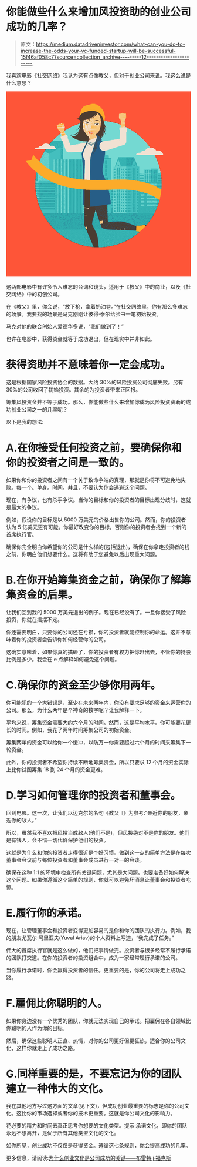 # 你能做些什么来增加风投资助的创业公司成功的几率？

> 原文：<https://medium.datadriveninvestor.com/what-can-you-do-to-increase-the-odds-your-vc-funded-startup-will-be-successful-15f46af058c7?source=collection_archive---------12----------------------->

我喜欢电影《社交网络》我认为这有点像教父，但对于创业公司来说。我这么说是什么意思？

![](img/a1da4523c8d510782b8012deeed423e4.png)

这两部电影中有许多令人难忘的台词和镜头，适用于《教父》中的商业，以及《社交网络》中的初创公司。

在《教父》里，你会说，“放下枪，拿着奶油卷。”在社交网络里，你有那么多难忘的场景。我要找的场景是马克刚刚让彼得·泰尔给脸书一笔初始投资。

马克对他的联合创始人爱德华多说，“我们做到了！”

也许在电影中，获得资金就等于成功退出，但在现实中并非如此。

# 获得资助并不意味着你一定会成功。

这是根据国家风险投资协会的数据。大约 30%的风险投资公司彻底失败。另有 30%的公司收回了初始投资。其余的为投资者带来正回报。

筹集风投资金并不等于成功。那么，你能做些什么来增加你成为风险投资资助的成功创业公司之一的几率呢？

以下是我的想法:

# A.在你接受任何投资之前，要确保你和你的投资者之间是一致的。

如果你和你的投资者之间有一个关于致命争端的真理，那就是你将不可避免地失败。每一个。单身。时间。并且，不要认为你会逃避这个问题。

现在，有争议，也有杀手争议。当你的目标和你的投资者的目标出现分歧时，这就是最大的争议。

例如，假设你的目标是以 5000 万美元的价格出售你的公司。然而，你的投资者认为 5 亿美元更有可能。你最好改变你的目标，否则你的投资者会找到一个新的首席执行官。

确保你完全明白你希望你的公司是什么样的(包括退出)，确保在你拿走投资者的钱之前，你明白他们想要什么。这将有助于您避免以后出现重大问题。

# B.在你开始筹集资金之前，确保你了解筹集资金的后果。

让我们回到我的 5000 万美元退出的例子。现在已经没有了。一旦你接受了风险投资，你就在摇摆不定。

你还需要明白，只要你的公司还在亏损，你的投资者就能控制你的命运。这并不意味着你的投资者会告诉你如何经营你的公司。

这确实意味着，如果你真的搞砸了，你的投资者有权力把你赶出去，不管你的持股比例是多少。我会在 e 点解释如何避免这个问题。

# C.确保你的资金至少够你用两年。

你可能犯的一个大错误是，至少在未来两年内，你没有要求足够的资金来运营你的公司。那么，为什么两年是个神奇的数字呢？让我解释一下。

平均来说，筹集资金需要大约六个月的时间。然而，这是平均水平。你可能要花更长的时间。例如，我花了两年时间筹集公司的初始资金。

筹集两年的资金可以给你一个缓冲，以防万一你需要超过六个月的时间来筹集下一轮资金。

此外，你的投资者不希望你持续不断地筹集资金，所以只要求 12 个月的资金实际上比你试图筹集 18 到 24 个月的资金更难。

# D.学习如何管理你的投资者和董事会。

回到电影。这一次，让我们以迈克尔的名句《教父 II》为参考:“亲近你的朋友，亲近你的敌人。”

所以，虽然我不喜欢把风投当成敌人(他们不是)，但风投绝对不是你的朋友。他们是有钱人，会不惜一切代价保护他们的投资。

这就是为什么和你的投资者走得很近是个好习惯。做到这一点的简单方法是在每次董事会会议前与每位投资者和董事会成员进行一对一的会谈。

确保在这种 1:1 的环境中检查所有关键问题，尤其是大问题。也要准备好如何解决这个问题。如果你遵循这个简单的规则，你就可以避免坏消息让董事会和投资者吃惊。

# E.履行你的承诺。

现在，让管理董事会和投资者变得更加容易的是你和你的团队的执行力。例如，我的朋友尤瓦尔·阿里亚夫(Yuval Ariav)的个人资料上写道，“我完成了任务。”

伟大的首席执行官就是这么做的，他们把事情做完。投资者与很多经常不履行承诺的团队打交道。在你的投资者的投资组合中，成为一家经常履行承诺的公司。

当你履行承诺时，你会赢得投资者的信任。更重要的是，你的公司将走上成功之路。

# F.雇佣比你聪明的人。

如果你身边没有一个优秀的团队，你就无法实现自己的承诺。把雇佣在各自领域比你聪明的人作为你的目标。

然后，确保这些聪明人正直、热情，对你的公司更好但更狂热，适合你的公司文化，这样你就走上了成功之路。

# G.同样重要的是，不要忘记为你的团队建立一种伟大的文化。

我在其他地方写过这方面的文章(见下文)，但成功创业最重要的标志是你的公司文化。这比你的市场选择或者你的技术更重要。这就是你公司文化的影响力。

花必要的精力和时间去真正思考你想要的文化类型。提示:承诺文化，即你的团队永远不想离开，是优于所有其他类型文化的文化。

如你所见，创业成功不仅仅是获得资金。遵循这七条规则，你会提高成功的几率。

更多信息，请阅读:[为什么创业文化是公司成功的关键——布雷特·j·福克斯](https://www.brettjfox.com/why-your-startup-culture-is-the-key-to-your-companys-success)